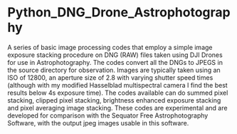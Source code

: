 # Python_DNG_Drone_Astrophotography
A series of basic image processing codes that employ a simple image exposure stacking procedure on DNG (RAW) files taken using DJI Drones for use in Astrophotography. The codes convert all the DNGs to JPEGS in the source directory for observation. Images are typically taken using an ISO of 12800, an aperture size of 2.8 with varying shutter speed times (although with my modified Hasselblad multispectral camera I find the best results below 4s exposure time). The codes available can do summed pixel stacking, clipped pixel stacking, brightness enhanced exposure stacking and pixel averaging image stacking. These codes are experimental and are developed for comparison with the Sequator Free Astrophotography Software, with the output jpeg images usable in this software. 
